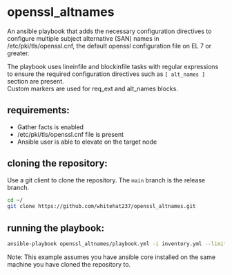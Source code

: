 openssl_altnames
================

An ansible playbook that adds the necessary configuration directives to configure multiple subject alternative (SAN) names in /etc/pki/tls/openssl.cnf, 
the default openssl configuration file on EL 7 or greater.

The playbook uses lineinfile and blockinfile tasks with regular expressions to ensure the required configuration directives such as `[ alt_names ]` section are present.  
Custom markers are used for req_ext and alt_names blocks.

requirements:
-------------
* Gather facts is enabled
* /etc/pki/tls/openssl.cnf file is present
* Ansible user is able to elevate on the target node

cloning the repository:
-----------------------
Use a git client to clone the repository.  The `main` branch is the release branch.
```bash
cd ~/
git clone https://github.com/whitehat237/openssl_altnames.git
```

running the playbook:
---------------------

```bash
ansible-playbook openssl_altnames/playbook.yml -i inventory.yml --limit host.example.com --user local --become -kK
```

Note: This example assumes you have ansible core installed on the same machine you have cloned the repository to.
